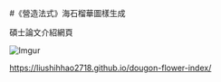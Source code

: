 #《營造法式》海石榴華圖樣生成

碩士論文介紹網頁

![Imgur](https://i.imgur.com/39GBe1l.png)

https://liushihhao2718.github.io/dougon-flower-index/
